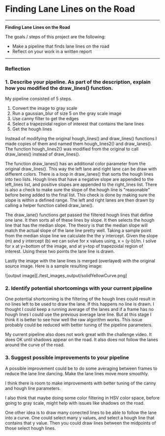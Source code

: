 # **Finding Lane Lines on the Road** 

---

**Finding Lane Lines on the Road**

The goals / steps of this project are the following:
* Make a pipeline that finds lane lines on the road
* Reflect on your work in a written report

---

### Reflection

### 1. Describe your pipeline. As part of the description, explain how you modified the draw_lines() function.

My pipeline consisted of 5 steps. 
1. Convert the image to gray scale
2. Run a gaussian_blur of size 5 on the gray scale image
3. Use canny filter to get the edges
4. Select a trapezoidal region of interest that contains the lane lines
5. Get the hough lines

Instead of modifying the original hough_lines() and draw_lines() functions I made copies of them and named them hough_lines2() and draw_lanes().  The function hough_lines2() was modified from the original to call draw_lanes() instead of draw_lines().

The function draw_lanes() has an additional color parameter from the original draw_lines(). This way the left lane and right lane can be draw with different colors.  There is a loop in draw_lanes() that sorts the hough lines into two lists.  Hough lines that have a negative slope are appended to the left_lines list, and positive slopes are appended to the right_lines list. There is also a check to make sure the slope of the hough line is "reasonable" before being added to the final list.  This check is done by making sure the slope is within a defined range.  The left and right lanes are then drawn by calling a helper function called draw_lane().

The draw_lane() functions get passed the filtered hough lines that define one lane.  It then sorts all of these lines by slope.  It then selects the hough line that has the median slope.  The theory is that the median slope will match the actual slope of the lane line pretty well.  Taking a sample point from the median slope line we calculate the the y intercept.  Given the slope (m) and y intercept (b) we can solve for x values using, x = (y-b)/m.  I solve for x at y=bottom of the image, and at y=top of trapezoidal region of interest.  Using these two points the lane line is drawn.

Lastly the image with the lane lines is merged (overlayed) with the original source image.  Here is a sample resulting image:

![output image][./test_images_output/solidYellowCurve.png]


### 2. Identify potential shortcomings with your current pipeline

One potential shortcoming is the filtering of the hough lines could result in no lines left to be used to draw the lane.  If this happens no line is drawn.  I thought I could keep a running average of the lanes and if a frame has no hough lines I could use the previous average lane line.  But at this stage I think it is better to see how well the raw algorithm works.  This issue probably could be reduced with better tuning of the pipeline parameters.

My current pipeline also does not work great with the challenge video.  It does OK until shadows appear on the road.  It also does not follow the lanes around the curve of the road.


### 3. Suggest possible improvements to your pipeline

A possible improvement could be to do some averaging between frames to reduce the lane line dancing.  Make the lane lines move more smoothly.  

I think there is room to make improvements with better tuning of the canny and hough line parameters.  

I also think that maybe doing some color filtering in HSV color space, before going to gray scale,  might help with issues like shadows on the road.

One other idea is to draw many conected lines to be able to follow the lane into a curve.  One could select many y values, and select a hough line that contains that y value.  Then you could draw lines between the midpoints of those select hough lines.


